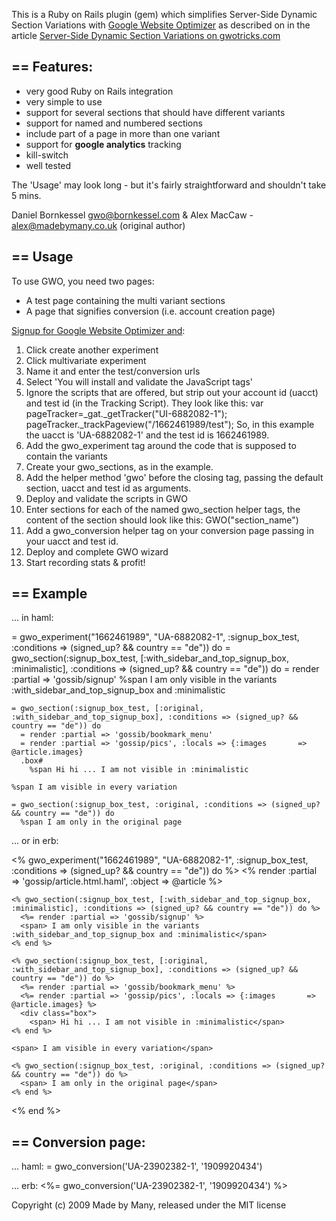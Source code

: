 This is a Ruby on Rails plugin (gem) which simplifies Server-Side Dynamic Section Variations with 
[Google Website Optimizer](http://www.google.com/websiteoptimizer) as described on in the article
[Server-Side Dynamic Section Variations on gwotricks.com](http://www.gwotricks.com/2009/05/server-side-dynamic-section-variations.html)

== Features: 
------------

* very good Ruby on Rails integration
* very simple to use
* support for several sections that should have different variants
* support for named and numbered sections
* include part of a page in more than one variant
* support for <b>google analytics</b> tracking
* kill-switch
* well tested


The 'Usage' may look long - but it's fairly straightforward and shouldn't take 5 mins.

Daniel Bornkessel gwo@bornkessel.com & Alex MacCaw - alex@madebymany.co.uk (original author)

== Usage
--------

To use GWO, you need two pages:
* A test page containing the multi variant sections
* A page that signifies conversion (i.e. account creation page)

[Signup for Google Website Optimizer and](http://www.google.com/websiteoptimizer):
1.  Click create another experiment
2.  Click multivariate experiment
3.  Name it and enter the test/conversion urls
4.  Select 'You will install and validate the JavaScript tags'
5.   Ignore the scripts that are offered, but strip out your account id (uacct) and test id (in the Tracking Script).
     They look like this:
        var pageTracker=_gat._getTracker("UI-6882082-1");
        pageTracker._trackPageview("/1662461989/test");
     So, in this example the uacct is 'UA-6882082-1' and the test id is 1662461989.
6.  Add the gwo_experiment tag around the code that is supposed to contain the variants
7.  Create your gwo_sections, as in the example.
8.  Add the helper method 'gwo' before the closing </body> tag, passing the default section, uacct and test id as arguments.
9.  Deploy and validate the scripts in GWO
10. Enter sections for each of the named gwo_section helper tags, the content of the section should look like this:
    GWO("section_name")
11. Add a gwo_conversion helper tag on your conversion page passing in your uacct and test id.
12. Deploy and complete GWO wizard
13. Start recording stats & profit!


== Example
----------
... in haml:

  = gwo_experiment("1662461989", "UA-6882082-1", :signup_box_test, :conditions => (signed_up? && country == "de")) do
    = gwo_section(:signup_box_test, [:with_sidebar_and_top_signup_box, :minimalistic], :conditions => (signed_up? && country == "de")) do
      = render :partial => 'gossib/signup'
      %span I am only visible in the variants :with_sidebar_and_top_signup_box and :minimalistic

    = gwo_section(:signup_box_test, [:original, :with_sidebar_and_top_signup_box], :conditions => (signed_up? && country == "de")) do
      = render :partial => 'gossib/bookmark_menu'
      = render :partial => 'gossip/pics', :locals => {:images       => @article.images}
      .box#
        %span Hi hi ... I am not visible in :minimalistic
  
    %span I am visible in every variation
  
    = gwo_section(:signup_box_test, :original, :conditions => (signed_up? && country == "de")) do
      %span I am only in the original page
  
... or in erb:

  <% gwo_experiment("1662461989", "UA-6882082-1", :signup_box_test, :conditions => (signed_up? && country == "de")) do %>
    <% render :partial => 'gossip/article.html.haml',  :object => @article %>
  
    <% gwo_section(:signup_box_test, [:with_sidebar_and_top_signup_box, :minimalistic], :conditions => (signed_up? && country == "de")) do %> 
      <%= render :partial => 'gossib/signup' %>
      <span> I am only visible in the variants :with_sidebar_and_top_signup_box and :minimalistic</span>
    <% end %>

    <% gwo_section(:signup_box_test, [:original, :with_sidebar_and_top_signup_box], :conditions => (signed_up? && country == "de")) do %>
      <%= render :partial => 'gossib/bookmark_menu' %>
      <%= render :partial => 'gossip/pics', :locals => {:images       => @article.images} %>
      <div class="box">
        <span> Hi hi ... I am not visible in :minimalistic</span>
    <% end %>
  
    <span> I am visible in every variation</span>
  
    <% gwo_section(:signup_box_test, :original, :conditions => (signed_up? && country == "de")) do %>
      <span> I am only in the original page</span>
    <% end %>
  <% end %>


== Conversion page:
------------------
... haml:
  = gwo_conversion('UA-23902382-1', '1909920434')

... erb:
  <%= gwo_conversion('UA-23902382-1', '1909920434') %>


Copyright (c) 2009 Made by Many, released under the MIT license
